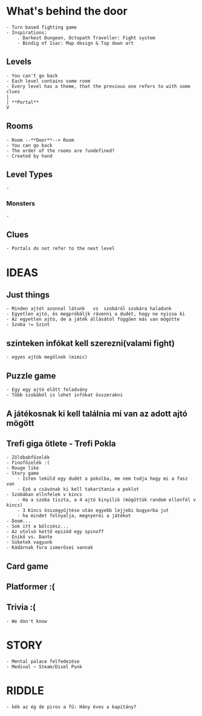 # What's behind the door
	- Turn based fighting game
	- Inspirations: 
		. Darkest Dungeon, Octopath Traveller: Fight system
		- Bindig of Isac: Map design & Top down art 

## Levels
	- You can't go back
	- Each level contains some room
	- Every level has a theme, that the previous one refers to with some clues
	|
	| **Portal**
	V
## Rooms
	- Room --**Door**--> Room 
	- You can go back
	- The order of the rooms are ?undefined?
	- Created by hand

## Level Types
	-
### Monsters
	- 

## Clues
	- Portals do not refer to the next level




# IDEAS
## Just things
	- Minden ajtót azonnal látunk	vs 	szobáról szobára haladunk
	- Egyetlen ajtó, és megpróbáljk rávenni a dudét, hogy ne nyissa ki
	- Az egyetlen ajtó, de a játék állásától függően más van mögötte
	- Szoba != Szint

## szinteken infókat kell szerezni(valami fight) 
	- egyes ajtók megölnek (mimic)
	
## Puzzle game
	- Egy egy ajtó előtt feladvány
	- Több szobából is lehet infókat összerakni

## A játékosnak ki kell találnia mi van az adott ajtó mögött

## Trefi giga ötlete - Trefi Pokla
	- Zöldbabfőzelék
	- Finofőzelék :(
	- Rouge like
	- Story game
		- Isten leküld egy dudét a pokolba, me nem tudja hogy mi a fasz van
		- Ezé a csávónak ki kell takarítania a poklot
	- Szobában ellnfelek v kincs
		- Ha a szoba tiszta, a 4 ajtó kinyílik (mögöttük random ellenfél v kincs)
		- 3 Kincs összegyűjtése után egyebb lejjebi bugyorba jut
		- ha mindet felnyalja, megnyerei a játékot
	- Doom...
	- Sok itt a bölcsész...
	- Az utolsó kettő epizód egy spinoff
	- Enikő vs. Dante
	- Süketek vagyunk
	- Kádárnak fura ismerősei vannak


## Card game
## Platformer :(
## Trivia :(
	- We don't know


# STORY
	- Mental palace felfedezése
	- Medival ~ Steam/Disel Punk

# RIDDLE
	- kék az ég de piros a fű: Hány éves a kapitány?
